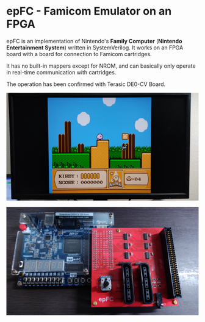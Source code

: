 # epFC - Famicom Emulator on an FPGA

epFC is an implementation of Nintendo's __Family Computer__ (__Nintendo Entertainment System__) written in SystemVerilog.
It works on an FPGA board with a board for connection to Famicom cartridges.

It has no built-in mappers except for NROM, and can basically only operate in real-time communication with cartridges.

The operation has been confirmed with Terasic DE0-CV Board.

![Playing Kirby's Adventure](images/playing_kirbys_adventure.jpg "Playing Kirby's Adventure (1993, HAL Laboratory)")

![Terasic DE0-CV and my own board for connecting the FPGA and Famicom cartridges](images/board.jpg "Terasic DE0-CV and my own board for connecting the FPGA and Famicom cartridges")

